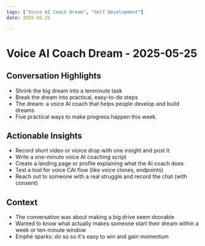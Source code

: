 ```yaml
---
tags: ["Voice AI Coach Dream", "Self Development"]
date: 2025-05-25

---
```


# Voice AI Coach Dream - 2025-05-25

## Conversation Highlights
- Shrink the big dream into a tenminute task
- Break the dream into practical, easy-to-do steps
- The dream: a voice AI coach that helps people develop and build dreams 
- Five practical ways to make progress happen this week.

## Actionable Insights
- Record short video or vioice drop with one insight and post it
- Write a one-minute voice AI coaching script
- Create a landing page or profile explaining what the AI coach does
- Test a tool for voice CAI flow (like voice clones, endpoints)
- Reach out to someone with a real struggle and record the chat (with consent)

## Context
- The conversation was about making a big drive seem doorable
- Wanted to know what actually makes someone start their dream within a week or ten-minute window
- Emphé sparks: do so so it's easy to win and gain momentum
